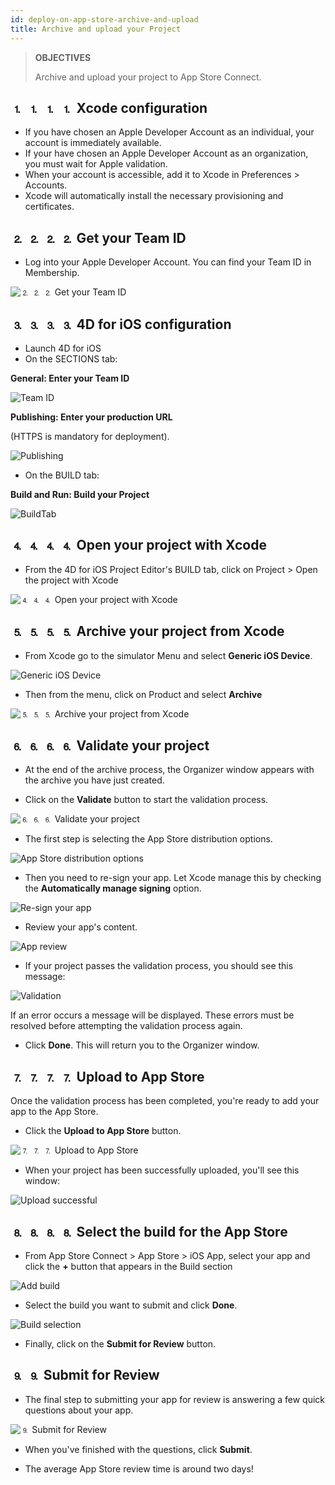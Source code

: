 ```yaml
---
id: deploy-on-app-store-archive-and-upload
title: Archive and upload your Project
---
```


> **OBJECTIVES**
> 
> Archive and upload your project to App Store Connect.

## ⒈ ⒈ ⒈ ⒈ Xcode configuration
* If you have chosen an Apple Developer Account as an individual, your account is immediately available.
* If your have chosen an Apple Developer Account as an organization, you must wait for Apple validation.
* When your account is accessible, add it to Xcode in Preferences > Accounts.
* Xcode will automatically install the necessary provisioning and certificates.

## ⒉ ⒉ ⒉ ⒉ Get your Team ID

* Log into your Apple Developer Account. You can find your Team ID in Membership.

![⒉ ⒉ ⒉ Get your Team ID](img/Team-ID-4D-for-iOS.png)

## ⒊ ⒊ ⒊ ⒊ 4D for iOS configuration

* Launch 4D for iOS
* On the SECTIONS tab:

**General: Enter your Team ID**

![Team ID](img/Team-ID.png)

**Publishing: Enter your production URL**

(HTTPS is mandatory for deployment).

![Publishing](img/Publishing.png)

* On the BUILD tab:

**Build and Run: Build your Project**

![BuildTab](img/BuildTab.png)

## ⒋ ⒋ ⒋ ⒋ Open your project with Xcode

* From the 4D for iOS Project Editor's BUILD tab, click on Project > Open the project with Xcode

![⒋ ⒋ ⒋ Open your project with Xcode](img/Open-your-project-Xcode-4D-for-iOS.png)

## ⒌ ⒌ ⒌ ⒌ Archive your project from Xcode

* From Xcode go to the simulator Menu and select **Generic iOS Device**.

![Generic iOS Device](img/Deployment-Generic-iOS-Device.png)

* Then from the menu, click on Product and select **Archive**

![⒌ ⒌ ⒌ Archive your project from Xcode](img/Archive-your-Project.png)

## ⒍ ⒍ ⒍ ⒍ Validate your project

* At the end of the archive process, the Organizer window appears with the archive you have just created.

* Click on the **Validate** button to start the validation process.

![⒍ ⒍ ⒍ Validate your project](img/Organizer-Project-Validation.png)

* The first step is selecting the App Store distribution options.

![App Store distribution options](img/App-Store-Distribution-options.png)

* Then you need to re-sign your app. Let Xcode manage this by  checking the **Automatically manage signing** option.

![Re-sign your app](img/Re-sign-your-App.png)

* Review your app's content.

![App review](img/Review-App.png)

* If your project passes the validation process, you should see this message:

![Validation](img/Archive-validation-complete.png)

If an error occurs a message will be displayed. These errors must be resolved before attempting the validation process again.

* Click **Done**. This will return you to the Organizer window.

## ⒎ ⒎ ⒎ ⒎ Upload to App Store

Once the validation process has been completed, you're ready to add your app to the App Store.

* Click the **Upload to App Store** button.

![⒎ ⒎ ⒎ Upload to App Store](img/Upload-to-AppStore.png)

* When your project has been successfully uploaded, you'll see this window:

![Upload successful](img/upload-Successful.png)

## ⒏ ⒏ ⒏ ⒏ Select the build for the App Store

* From App Store Connect > App Store > iOS App, select your app and click the **+** button that appears in the Build section

![Add build](img/Add-build-app-store-connect.png)

* Select the build you want to submit and click **Done**.

![Build selection](img/Select-build-app-store-connect.png)

* Finally, click on the **Submit for Review** button.

## ⒐ ⒐ Submit for Review

* The final step to submitting your app for review is answering a few quick questions about your app.

![⒐ Submit for Review](img/Export-Compliance-Content-Rights-Advertising-Identifer.png)

* When you've finished with the questions, click **Submit**.

* The average App Store review time is around two days!

